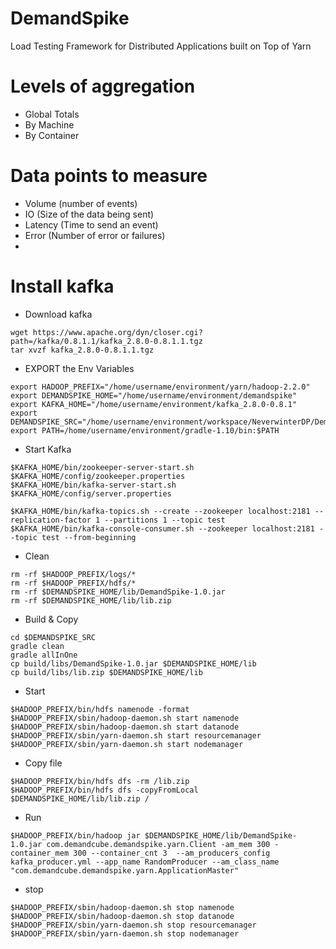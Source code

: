 DemandSpike
===========

Load Testing Framework for Distributed Applications built on Top of Yarn

# Levels of aggregation
- Global Totals
- By Machine
- By Container

# Data points to measure

- Volume (number of events)
- IO (Size of the data being sent)
- Latency (Time to send an event)
- Error (Number of error or failures)
- 
 
# Install kafka 
- Download kafka
```
wget https://www.apache.org/dyn/closer.cgi?path=/kafka/0.8.1.1/kafka_2.8.0-0.8.1.1.tgz
tar xvzf kafka_2.8.0-0.8.1.1.tgz
```





- EXPORT the Env Variables
```
export HADOOP_PREFIX="/home/username/environment/yarn/hadoop-2.2.0"
export DEMANDSPIKE_HOME="/home/username/environment/demandspike"
export KAFKA_HOME="/home/username/environment/kafka_2.8.0-0.8.1"
export DEMANDSPIKE_SRC="/home/username/environment/workspace/NeverwinterDP/DemandSpike"
export PATH=/home/username/environment/gradle-1.10/bin:$PATH
```



- Start Kafka

```
$KAFKA_HOME/bin/zookeeper-server-start.sh $KAFKA_HOME/config/zookeeper.properties
$KAFKA_HOME/bin/kafka-server-start.sh $KAFKA_HOME/config/server.properties

$KAFKA_HOME/bin/kafka-topics.sh --create --zookeeper localhost:2181 --replication-factor 1 --partitions 1 --topic test
$KAFKA_HOME/bin/kafka-console-consumer.sh --zookeeper localhost:2181 --topic test --from-beginning
```

- Clean
```
rm -rf $HADOOP_PREFIX/logs/*
rm -rf $HADOOP_PREFIX/hdfs/*
rm -rf $DEMANDSPIKE_HOME/lib/DemandSpike-1.0.jar
rm -rf $DEMANDSPIKE_HOME/lib/lib.zip
```



- Build & Copy
```
cd $DEMANDSPIKE_SRC
gradle clean
gradle allInOne
cp build/libs/DemandSpike-1.0.jar $DEMANDSPIKE_HOME/lib
cp build/libs/lib.zip $DEMANDSPIKE_HOME/lib
```



- Start
```
$HADOOP_PREFIX/bin/hdfs namenode -format
$HADOOP_PREFIX/sbin/hadoop-daemon.sh start namenode
$HADOOP_PREFIX/sbin/hadoop-daemon.sh start datanode
$HADOOP_PREFIX/sbin/yarn-daemon.sh start resourcemanager
$HADOOP_PREFIX/sbin/yarn-daemon.sh start nodemanager
```


- Copy file
```
$HADOOP_PREFIX/bin/hdfs dfs -rm /lib.zip
$HADOOP_PREFIX/bin/hdfs dfs -copyFromLocal $DEMANDSPIKE_HOME/lib/lib.zip /
```

- Run
```
$HADOOP_PREFIX/bin/hadoop jar $DEMANDSPIKE_HOME/lib/DemandSpike-1.0.jar com.demandcube.demandspike.yarn.Client -am_mem 300 -container_mem 300 --container_cnt 3  --am_producers_config kafka_producer.yml --app_name RandomProducer --am_class_name "com.demandcube.demandspike.yarn.ApplicationMaster" 
```


- stop
```
$HADOOP_PREFIX/sbin/hadoop-daemon.sh stop namenode
$HADOOP_PREFIX/sbin/hadoop-daemon.sh stop datanode
$HADOOP_PREFIX/sbin/yarn-daemon.sh stop resourcemanager
$HADOOP_PREFIX/sbin/yarn-daemon.sh stop nodemanager
```



 




 
 
 
